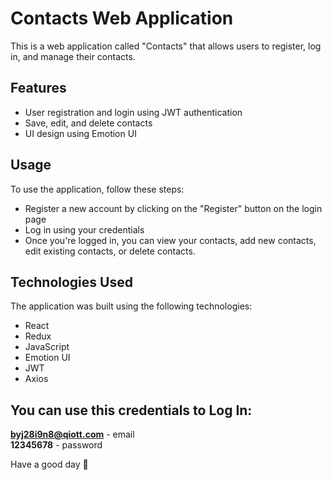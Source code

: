 # Contacts Web Application

This is a web application called "Contacts" that allows users to register, log
in, and manage their contacts.

## Features <br/>

- User registration and login using JWT authentication <br/>
- Save, edit, and delete contacts <br/>
- UI design using Emotion UI <br/>

## Usage <br/>

To use the application, follow these steps: <br/>

- Register a new account by clicking on the "Register" button on the login page
  <br/>
- Log in using your credentials <br/>
- Once you're logged in, you can view your contacts, add new contacts, edit
  existing contacts, or delete contacts. <br/>

## Technologies Used <br/>

The application was built using the following technologies: <br/>

- React <br/>
- Redux <br/>
- JavaScript <br/>
- Emotion UI <br/>
- JWT <br/>
- Axios <br/>

## You can use this credentials to Log In: <br/>

**byj28i9n8@qiott.com** - email <br/> **12345678** - password <br/>

Have a good day 🙂

